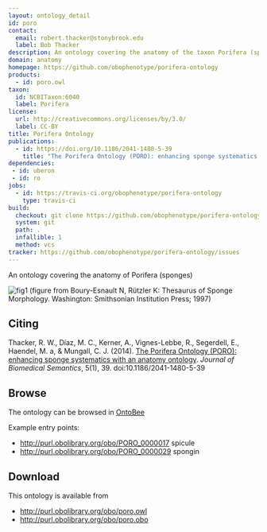 ```yaml
---
layout: ontology_detail
id: poro
contact:
  email: robert.thacker@stonybrook.edu
  label: Bob Thacker
description: An ontology covering the anatomy of the taxon Porifera (sponges)
domain: anatomy
homepage: https://github.com/obophenotype/porifera-ontology
products:
  - id: poro.owl
taxon:
  id: NCBITaxon:6040
  label: Porifera
license:
  url: http://creativecommons.org/licenses/by/3.0/
  label: CC-BY
title: Porifera Ontology
publications:
  - id: https://doi.org/10.1186/2041-1480-5-39
    title: "The Porifera Ontology (PORO): enhancing sponge systematics with an anatomy ontology"
dependencies:
 - id: uberon
 - id: ro
jobs:
  - id: https://travis-ci.org/obophenotype/porifera-ontology
    type: travis-ci
build:
  checkout: git clone https://github.com/obophenotype/porifera-ontology.git
  system: git
  path: .
  infallible: 1
  method: vcs
tracker: https://github.com/obophenotype/porifera-ontology/issues
---
```


An ontology covering the anatomy of Porifera (sponges)

![fig1](http://www.jbiomedsem.com/content/5/1/39/figure/F1?highres=y)
(figure from Boury-Esnault N, Rützler K: Thesaurus of Sponge Morphology. Washington: Smithsonian Institution Press; 1997)

## Citing ##

Thacker, R. W., Díaz, M. C., Kerner, A., Vignes-Lebbe, R., Segerdell, E., Haendel, M. a, & Mungall, C. J. (2014). [The Porifera Ontology (PORO): enhancing sponge systematics with an anatomy ontology](http://www.jbiomedsem.com/content/5/1/39/abstract). _Journal of Biomedical Semantics_, 5(1), 39. doi:10.1186/2041-1480-5-39

## Browse ##

The ontology can be browsed in [OntoBee](http://www.ontobee.org/browser/index.php?o=PORO)

Example entry points:

  * http://purl.obolibrary.org/obo/PORO_0000017 spicule
  * http://purl.obolibrary.org/obo/PORO_0000029 spongin

## Download ##

This ontology is available from

  * http://purl.obolibrary.org/obo/poro.owl
  * http://purl.obolibrary.org/obo/poro.obo
